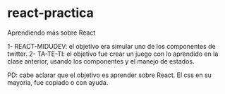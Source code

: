 # react-practica
Aprendiendo más sobre React

1- REACT-MIDUDEV: el objetivo era simular uno de los componentes de twitter.
2- TA-TE-TI: el objetivo fue crear un juego con lo aprendido en la clase anterior, usando los componentes y el manejo de estados.

PD: cabe aclarar que el objetivo es aprender sobre React. El css en su mayoria, fue copiado o con ayuda.
